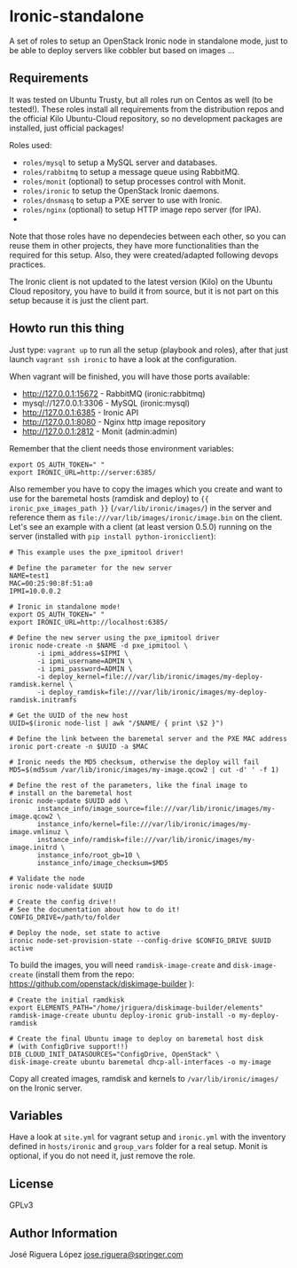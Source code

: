 Ironic-standalone
=================

A set of roles to setup an OpenStack Ironic node in standalone mode, 
just to be able to deploy servers like cobbler but based on images ...

Requirements
------------

It was tested on Ubuntu Trusty, but all roles run on Centos as well 
(to be tested!). These roles install all requirements from the 
distribution repos and the official Kilo Ubuntu-Cloud repository,
so no development packages are installed, just official packages!

Roles used:

 * `roles/mysql` to setup a MySQL server and databases.
 * `roles/rabbitmq` to setup a message queue using RabbitMQ.
 * `roles/monit` (optional) to setup processes control with Monit.
 * `roles/ironic` to setup the OpenStack Ironic daemons.
 * `roles/dnsmasq` to setup a PXE server to use with Ironic.
 * `roles/nginx` (optional) to setup HTTP image repo server (for IPA).
 * 
Note that those roles have no dependecies between each other, so you 
can reuse them in other projects, they have more functionalities than 
the required for this setup. Also, they were created/adapted following 
devops practices.
 
The Ironic client is not updated to the latest version (Kilo) on the
Ubuntu Cloud repository, you have to build it from source, but it is 
not part on this setup because it is just the client part.

Howto run this thing
--------------------

Just type: `vagrant up` to run all the setup (playbook and roles), after that just launch
`vagrant ssh ironic` to have a look at the configuration.

When vagrant will be finished, you will have those ports available:

 * http://127.0.0.1:15672 - RabbitMQ (ironic:rabbitmq)
 * mysql://127.0.0.1:3306 - MySQL (ironic:mysql)
 * http://127.0.0.1:6385 - Ironic API
 * http://127.0.0.1:8080 - Nginx http image repository
 * http://127.0.0.1:2812 - Monit (admin:admin) 

Remember that the client needs those environment variables:
```
export OS_AUTH_TOKEN=" "
export IRONIC_URL=http://server:6385/
```

Also remember you have to copy the images which you create and want to use for 
the baremetal hosts (ramdisk and deploy) to `{{ ironic_pxe_images_path }}` 
(`/var/lib/ironic/images/`) in the server and reference them as
`file:///var/lib/images/ironic/image.bin` on the client. Let's see an example 
with a client (at least version 0.5.0) running on the server (installed with 
`pip install python-ironicclient`):

```
# This example uses the pxe_ipmitool driver!

# Define the parameter for the new server
NAME=test1
MAC=00:25:90:8f:51:a0
IPMI=10.0.0.2
 
# Ironic in standalone mode!
export OS_AUTH_TOKEN=" "
export IRONIC_URL=http://localhost:6385/
 
# Define the new server using the pxe_ipmitool driver
ironic node-create -n $NAME -d pxe_ipmitool \
       -i ipmi_address=$IPMI \
       -i ipmi_username=ADMIN \
       -i ipmi_password=ADMIN \
       -i deploy_kernel=file:///var/lib/ironic/images/my-deploy-ramdisk.kernel \
       -i deploy_ramdisk=file:///var/lib/ironic/images/my-deploy-ramdisk.initramfs

# Get the UUID of the new host
UUID=$(ironic node-list | awk "/$NAME/ { print \$2 }")
 
# Define the link between the baremetal server and the PXE MAC address
ironic port-create -n $UUID -a $MAC

# Ironic needs the MD5 checksum, otherwise the deploy will fail
MD5=$(md5sum /var/lib/ironic/images/my-image.qcow2 | cut -d' ' -f 1)
 
# Define the rest of the parameters, like the final image to
# install on the baremetal host
ironic node-update $UUID add \
       instance_info/image_source=file:///var/lib/ironic/images/my-image.qcow2 \
       instance_info/kernel=file:///var/lib/ironic/images/my-image.vmlinuz \
       instance_info/ramdisk=file:///var/lib/ironic/images/my-image.initrd \
       instance_info/root_gb=10 \
       instance_info/image_checksum=$MD5
 
# Validate the node
ironic node-validate $UUID
 
# Create the config drive!!
# See the documentation about how to do it!
CONFIG_DRIVE=/path/to/folder
 
# Deploy the node, set state to active
ironic node-set-provision-state --config-drive $CONFIG_DRIVE $UUID active
```

To build the images, you will need `ramdisk-image-create` and `disk-image-create` 
(install them from the repo: https://github.com/openstack/diskimage-builder ):

```
# Create the initial ramdkisk
export ELEMENTS_PATH="/home/jriguera/diskimage-builder/elements" 
ramdisk-image-create ubuntu deploy-ironic grub-install -o my-deploy-ramdisk
 
# Create the final Ubuntu image to deploy on baremetal host disk 
# (with ConfigDrive support!!)
DIB_CLOUD_INIT_DATASOURCES="ConfigDrive, OpenStack" \
disk-image-create ubuntu baremetal dhcp-all-interfaces -o my-image
```

Copy all created images, ramdisk and kernels to `/var/lib/ironic/images/`
on the Ironic server.


Variables
---------

Have a look at `site.yml` for vagrant setup and `ironic.yml` with the 
inventory defined in `hosts/ironic` and `group_vars` folder for a real setup.
Monit is optional, if you do not need it, just remove the role.


License
-------

GPLv3

Author Information
------------------

José Riguera López <jose.riguera@springer.com>
